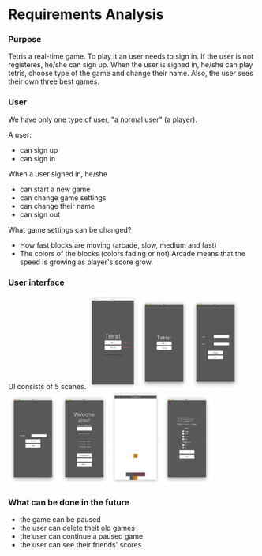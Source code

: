 # Requirements Analysis

### Purpose
Tetris a real-time game. To play it an user needs to sign in. If the user is not registeres, he/she can sign up. When the user is signed in, he/she can play tetris, choose type of the game and change their name. Also, the user sees their own three best games.

### User
We have only one type of user, "a normal user" (a player).
 
A user:
* can sign up 
* can sign in

When a user signed in, he/she 
* can start a new game
* can change game settings
* can change their name
* can sign out

What game settings can be changed?
* How fast blocks are moving (arcade, slow, medium and fast)
* The colors of the blocks (colors fading or not)
Arcade means that the speed is growing as player's score grow.

### User interface

UI consists of 5 scenes. 
<img src="https://github.com/alisa1eli/ot-harjoitustyo/blob/master/documentation/images/UI/UI1.png" width="100">
<img src="https://github.com/alisa1eli/ot-harjoitustyo/blob/master/documentation/images/UI/UI2.png" width="100">
<img src="https://github.com/alisa1eli/ot-harjoitustyo/blob/master/documentation/images/UI/UI3.png" width="100">
<img src="https://github.com/alisa1eli/ot-harjoitustyo/blob/master/documentation/images/UI/UI4.png" width="100">
<img src="https://github.com/alisa1eli/ot-harjoitustyo/blob/master/documentation/images/UI/UI5.png" width="100">
<img src="https://github.com/alisa1eli/ot-harjoitustyo/blob/master/documentation/images/UI/UI6.png" width="100">
<img src="https://github.com/alisa1eli/ot-harjoitustyo/blob/master/documentation/images/UI/UI7.png" width="100">

### What can be done in the future 

* the game can be paused
* the user can delete theit old games
* the user can continue a paused game
* the user can see their friends' scores 

